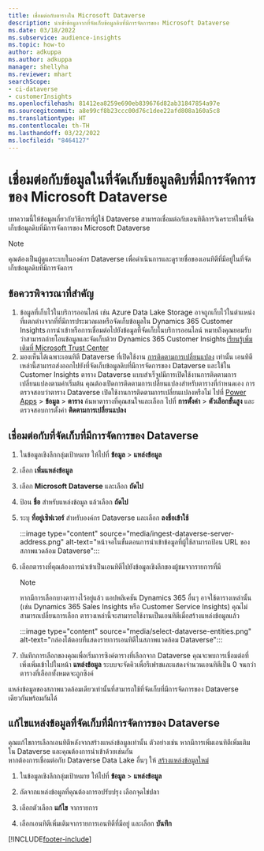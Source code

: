 ```yaml
---
title: เชื่อมต่อกับตารางใน Microsoft Dataverse
description: นำเข้าข้อมูลจากที่จัดเก็บข้อมูลดิบที่มีการจัดการของ Microsoft Dataverse
ms.date: 03/18/2022
ms.subservice: audience-insights
ms.topic: how-to
author: adkuppa
ms.author: adkuppa
manager: shellyha
ms.reviewer: mhart
searchScope:
- ci-dataverse
- customerInsights
ms.openlocfilehash: 81412ea8259e690eb839676d82ab31847854a97e
ms.sourcegitcommit: a8e99cf8b23ccc00d76c1dee22afd808a160a5c8
ms.translationtype: HT
ms.contentlocale: th-TH
ms.lasthandoff: 03/22/2022
ms.locfileid: "8464127"
---
```

# <a name="connect-to-data-in-a-microsoft-dataverse-managed-data-lake"></a>เชื่อมต่อกับข้อมูลในที่จัดเก็บข้อมูลดิบที่มีการจัดการของ Microsoft Dataverse

บทความนี้ให้ข้อมูลเกี่ยวกับวิธีการที่ผู้ใช้ Dataverse สามารถเชื่อมต่อกับเอนทิตีการวิเคราะห์ในที่จัดเก็บข้อมูลดิบที่มีการจัดการของ Microsoft Dataverse 

> [!NOTE]
> คุณต้องเป็นผู้ดูแลระบบในองค์กร Dataverse เพื่อดำเนินการและดูรายชื่อของเอนทิตีที่มีอยู่ในที่จัดเก็บข้อมูลดิบที่มีการจัดการ

## <a name="important-considerations"></a>ข้อควรพิจารณาที่สำคัญ

1. ข้อมูลที่เก็บไว้ในบริการออนไลน์ เช่น Azure Data Lake Storage อาจถูกเก็บไว้ในตำแหน่งที่แตกต่างจากที่ที่มีการประมวลผลหรือจัดเก็บข้อมูลใน Dynamics 365 Customer Insights การนำเข้าหรือการเชื่อมต่อไปยังข้อมูลที่จัดเก็บในบริการออนไลน์ หมายถึงคุณยอมรับว่าสามารถถ่ายโอนข้อมูลและจัดเก็บด้วย Dynamics 365 Customer Insights [เรียนรู้เพิ่มเติมที่ Microsoft Trust Center](https://www.microsoft.com/trust-center)
2. มองเห็นได้เฉพาะเอนทิตี Dataverse ที่เปิดใช้งาน [การติดตามการเปลี่ยนแปลง](/power-platform/admin/enable-change-tracking-control-data-synchronization) เท่านั้น เอนทิตีเหล่านี้สามารถส่งออกไปยังที่จัดเก็บข้อมูลดิบที่มีการจัดการของ Dataverse และใช้ใน Customer Insights ตาราง Dataverse แบบสำเร็จูปมีการเปิดใช้งานการติดตามการเปลี่ยนแปลงตามค่าเริ่มต้น คุณต้องเปิดการติดตามการเปลี่ยนแปลงสำหรับตารางที่กำหนดเอง การตรวจสอบว่าตาราง Dataverse เปิดใช้งานการติดตามการเปลี่ยนแปลงหรือไม่ ไปที่ [Power Apps](https://make.powerapps.com) > **ข้อมูล** > **ตาราง** ค้นหาตารางที่คุณสนใจและเลือก ไปที่ **การตั้งค่า** > **ตัวเลือกขั้นสูง** และตรวจสอบการตั้งค่า **ติดตามการเปลี่ยนแปลง**

## <a name="connect-to-a-dataverse-managed-lake"></a>เชื่อมต่อกับที่จัดเก็บที่มีการจัดการของ Dataverse

1. ในข้อมูลเชิงลึกกลุ่มเป้าหมาย ให้ไปที่ **ข้อมูล** > **แหล่งข้อมูล**

2. เลือก **เพิ่มแหล่งข้อมูล**

3. เลือก **Microsoft Dataverse** และเลือก **ถัดไป**

4. ป้อน **ชื่อ** สำหรับแหล่งข้อมูล แล้วเลือก **ถัดไป** 

5. ระบุ **ที่อยู่เซิฟเวอร์** สำหรับองค์กร Dataverse และเลือก **ลงชื่อเข้าใช้**

   :::image type="content" source="media/ingest-dataverse-server-address.png" alt-text="หน้าจอในขั้นตอนการนำเข้าข้อมูลที่ผู้ใช้สามารถป้อน URL ของสภาพแวดล้อม Dataverse":::

6. เลือกตารางที่คุณต้องการนำเข้าเป็นเอนทิตีไปยังข้อมูลเชิงลึกของผู้ชมจากรายการที่มี    

   > [!NOTE]
   > หากมีการเลือกบางตารางไว้อยู่แล้ว แอปพลิเคชัน Dynamics 365 อื่นๆ อาจใช้ตารางเหล่านั้น (เช่น Dynamics 365 Sales Insights หรือ Customer Service Insights) คุณไม่สามารถเปลี่ยนการเลือก ตารางเหล่านี้จะสามารถใช้งานเป็นเอนทิตีเมื่อสร้างแหล่งข้อมูลแล้ว

   :::image type="content" source="media/select-dataverse-entities.png" alt-text="กล่องโต้ตอบที่แสดงรายการเอนทิตีในสภาพแวดล้อม Dataverse":::

7. บันทึกการเลือกของคุณเพื่อเริ่มการซิงค์ตารางที่เลือกจาก Dataverse คุณจะพบการเชื่อมต่อที่เพิ่งเพิ่มเข้าไปในหน้า **แหล่งข้อมูล** ระบบจะจัดคิวเพื่อรีเฟรชและแสดงจำนวนเอนทิตีเป็น 0 จนกว่าตารางที่เลือกทั้งหมดจะถูกซิงค์

แหล่งข้อมูลของสภาพแวดล้อมเดียวเท่านั้นที่สามารถใช้ที่จัดเก็บที่มีการจัดการของ Dataverse เดียวกันพร้อมกันได้

## <a name="edit-a-dataverse-managed-lake-data-source"></a>แก้ไขแหล่งข้อมูลที่จัดเก็บที่มีการจัดการของ Dataverse

คุณแก้ไขการเลือกเอนทิตีหลังจากสร้างแหล่งข้อมูลเท่านั้น ตัวอย่างเช่น หากมีการเพิ่มเอนทิตีเพิ่มเติมใน Dataverse และคุณต้องการนำเข้าด้วยเช่นกัน    
หากต้องการเชื่อมต่อกับ Dataverse Data Lake อื่นๆ ให้ [สร้างแหล่งข้อมูลใหม่](#connect-to-a-dataverse-managed-lake)

1. ในข้อมูลเชิงลึกกลุ่มเป้าหมาย ให้ไปที่ **ข้อมูล** > **แหล่งข้อมูล**

2. ถัดจากแหล่งข้อมูลที่คุณต้องการอปรับปรุง เลือกจุดไข่ปลา

3. เลือกตัวเลือก **แก้ไข** จากรายการ

4. เลือกเอนทิตีเพิ่มเติมจากรายการเอนทิตีที่มีอยู่ และเลือก **บันทึก**

[!INCLUDE[footer-include](../includes/footer-banner.md)]
